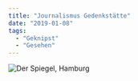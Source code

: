 ```yaml
---
title: "Journalismus Gedenkstätte"
date: "2019-01-08"
tags:
  - "Geknipst"
  - "Gesehen"
---
```


![Der Spiegel, Hamburg](/images/7FDB32F7-E9BF-4888-9EF5-0B1BE3DE5127-1024x768.jpeg)
